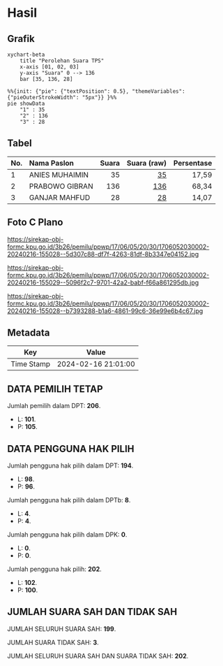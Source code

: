 # Hasil

## Grafik

```mermaid
xychart-beta
    title "Perolehan Suara TPS"
    x-axis [01, 02, 03]
    y-axis "Suara" 0 --> 136
    bar [35, 136, 28]
```

```mermaid
%%{init: {"pie": {"textPosition": 0.5}, "themeVariables": {"pieOuterStrokeWidth": "5px"}} }%%
pie showData
    "1" : 35
    "2" : 136
    "3" : 28
```

## Tabel

| No. | Nama Paslon    | Suara | Suara (raw) | Persentase |
|:--- |:-------------- | -----:| -----------:| ----------:|
| 1   | ANIES MUHAIMIN | 35    | [35][p-1]   | 17,59      |
| 2   | PRABOWO GIBRAN | 136   | [136][p-2]  | 68,34      |
| 3   | GANJAR MAHFUD  | 28    | [28][p-3]   | 14,07      |


[p-1]: https://github.com/gigit-pemilu/pemilu-2024-17-bengkulu/blob/main/pilpres/hitung-suara/sub/17-bengkulu/sub/06-muko-muko/sub/05-ipuh/sub/2030-tirta-mulya/sub/002-tps/sub/paslon-1.txt
[p-2]: https://github.com/gigit-pemilu/pemilu-2024-17-bengkulu/blob/main/pilpres/hitung-suara/sub/17-bengkulu/sub/06-muko-muko/sub/05-ipuh/sub/2030-tirta-mulya/sub/002-tps/sub/paslon-2.txt
[p-3]: https://github.com/gigit-pemilu/pemilu-2024-17-bengkulu/blob/main/pilpres/hitung-suara/sub/17-bengkulu/sub/06-muko-muko/sub/05-ipuh/sub/2030-tirta-mulya/sub/002-tps/sub/paslon-3.txt

## Foto C Plano

https://sirekap-obj-formc.kpu.go.id/3b26/pemilu/ppwp/17/06/05/20/30/1706052030002-20240216-155028--5d307c88-df7f-4263-81df-8b3347e04152.jpg

https://sirekap-obj-formc.kpu.go.id/3b26/pemilu/ppwp/17/06/05/20/30/1706052030002-20240216-155029--5096f2c7-9701-42a2-babf-f66a861295db.jpg

https://sirekap-obj-formc.kpu.go.id/3b26/pemilu/ppwp/17/06/05/20/30/1706052030002-20240216-155028--b7393288-b1a6-4861-99c6-36e99e6b4c67.jpg


## Metadata

| Key        | Value               |
| ---------- | ------------------- |
| Time Stamp | 2024-02-16 21:01:00 |


## DATA PEMILIH TETAP

Jumlah pemilih dalam DPT: **206**.
 * L: **101**.
 * P: **105**.

## DATA PENGGUNA HAK PILIH

Jumlah pengguna hak pilih dalam DPT: **194**.
 * L: **98**.
 * P: **96**.

Jumlah pengguna hak pilih dalam DPTb: **8**.
 * L: **4**.
 * P: **4**.

Jumlah pengguna hak pilih dalam DPK: **0**.
 * L: **0**.
 * P: **0**.

Jumlah pengguna hak pilih: **202**.
 * L: **102**.
 * P: **100**.

## JUMLAH SUARA SAH DAN TIDAK SAH

JUMLAH SELURUH SUARA SAH: **199**.

JUMLAH SUARA TIDAK SAH: **3**.

JUMLAH SELURUH SUARA SAH DAN SUARA TIDAK SAH: **202**.


